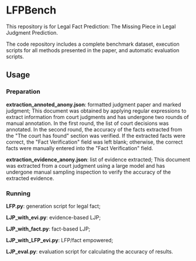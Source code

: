 # LFPBench

This repository is for Legal Fact Prediction: The Missing Piece in Legal Judgment Prediction.

The code repository includes a complete benchmark dataset, execution scripts for all methods presented in the paper, and automatic evaluation scripts.

## Usage

### Preparation

**extraction_annoted_anony.json**: formatted judgment paper and marked judgment; This document was obtained by applying regular expressions to extract information from court judgments and has undergone two rounds of manual annotation. In the first round, the list of court decisions was annotated. In the second round, the accuracy of the facts extracted from the "The court has found" section was verified. If the extracted facts were correct, the "Fact Verification" field was left blank; otherwise, the correct facts were manually entered into the "Fact Verification" field.

**extraction_evidence_anony.json**: list of evidence extracted; This document was extracted from a court judgment using a large model and has undergone manual sampling inspection to verify the accuracy of the extracted evidence.

### Running

**LFP.py**: generation script for legal fact;

**LJP_with_evi.py**: evidence-based LJP;

**LJP_with_fact.py**: fact-based LJP;

**LJP_with_LFP_evi.py**: LFP/fact empowered;

**LJP_eval.py**: evaluation script for calculating the accuracy of results.
